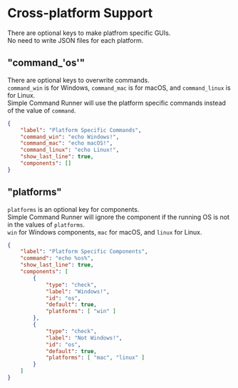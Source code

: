 # Cross-platform Support

There are optional keys to make platfrom specific GUIs.  
No need to write JSON files for each platform.  

## "command_'os'"

There are optional keys to overwrite commands.  
`command_win` is for Windows, `command_mac` is for macOS, and `command_linux` is for Linux.  
Simple Command Runner will use the platform specific commands instead of the value of `command`.  

```json
{
    "label": "Platform Specific Commands",
    "command_win": "echo Windows!",
    "command_mac": "echo macOS!",
    "command_linux": "echo Linux!",
    "show_last_line": true,
    "components": []
}
```

## "platforms"

`platforms` is an optional key for components.  
Simple Command Runner will ignore the component if the running OS is not in the values of `platforms`.  
`win` for Windows components, `mac` for macOS, and `linux` for Linux.  

```json
{
    "label": "Platform Specific Components",
    "command": "echo %os%",
    "show_last_line": true,
    "components": [
        {
            "type": "check",
            "label": "Windows!",
            "id": "os",
            "default": true,
            "platforms": [ "win" ]
        },
        {
            "type": "check",
            "label": "Not Windows!",
            "id": "os",
            "default": true,
            "platforms": [ "mac", "linux" ]
        }
    ]
}
```
